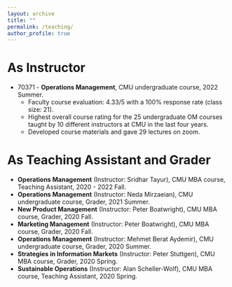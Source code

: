 ```yaml
---
layout: archive
title: ""
permalink: /teaching/
author_profile: true
---
```

# As Instructor

- 70371 - __Operations Management__, CMU undergraduate course, 2022 Summer.
  - Faculty course evaluation: 4.33/5 with a 100% response rate (class size: 21).
  - Highest overall course rating for the 25 undergraduate OM courses taught by 10 different instructors at CMU in the last four years.
  - Developed course materials and gave 29 lectures on zoom.

# As Teaching Assistant and Grader

- __Operations Management__ (Instructor: Sridhar Tayur), CMU MBA course, Teaching Assistant, 2020 - 2022 Fall.
- __Operations Management__ (Instructor: Neda Mirzaeian), CMU undergraduate course, Grader, 2021 Summer.
- __New Product Management__ (Instructor: Peter Boatwright), CMU MBA course, Grader, 2020 Fall.
- __Marketing Management__ (Instructor: Peter Boatwright), CMU MBA course, Grader, 2020 Fall.
- __Operations Management__ (Instructor: Mehmet Berat Aydemir), CMU undergraduate course, Grader, 2020 Summer.
- __Strategies in Information Markets__ (Instructor: Peter Stuttgen), CMU MBA course, Grader, 2020 Spring.
- __Sustainable Operations__ (Instructor: Alan Scheller-Wolf), CMU MBA course, Teaching Assistant, 2020 Spring.